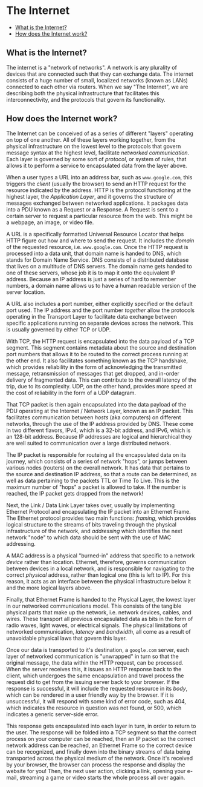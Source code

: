 # The Internet

- [What is the Internet?](#what-is-the-internet?)
- [How does the Internet work?](#how-does-the-internet-work?)

## What is the Internet?

The internet is a "network of networks". A network is any plurality of devices that are connected such that they can exchange data. The internet consists of a huge number of small, localized networks (known as LANs) connected to each other via routers. When we say "The Internet", we are describing both the physical infrastructure that facilitates this interconnectivity, and the protocols that govern its functionality.

## How does the Internet work?

The Internet can be conceived of as a series of different "layers" operating on top of one another. All of these layers working together, from the physical infrastructure on the lowest level to the protocols that govern message syntax at the highest level, facilitate _networked communication_. Each layer is governed by some sort of _protocol_, or system of rules, that allows it to perform a service to encapsulated data from the layer above.

When a user types a URL into an address bar, such as `www.google.com`, this triggers the _client_ (usually the browser) to send an HTTP request for the resource indicated by the address. HTTP is the protocol functioning at the highest layer, the _Application Layer_, and it governs the structure of messages exchanged between networked applications. It packages data into a PDU known as a Request or a Response. A Request is sent to a certain server to request a particular resource from the web. This might be a webpage, an image, or video file.

A URL is a specifically formatted Universal Resource Locator that helps HTTP figure out how and where to send the request. It includes the _domain_ of the requested resource, i.e. `www.google.com`. Once the HTTP request is processed into a data unit, that domain name is handed to DNS, which stands for Domain Name Service. DNS consists of a distributed database that lives on a multitude of DNS servers. The domain name gets handed to one of these servers, whose job it is to map it onto the equivalent IP address. Because an IP address is just a series of hard to remember numbers, a domain name allows us to have a human readable version of the server location.

A URL also includes a port number, either explicitly specified or the default port used. The IP address and the port number _together_ allow the protocols operating in the Transport Layer to facilitate data exchange between specific applications running on separate devices across the network. This is usually governed by either TCP or UDP.

With TCP, the HTTP request is encapsulated into the data payload of a TCP segment. This segment contains metadata about the source and destination port numbers that allows it to be routed to the correct process running at the other end. It also facilitates something known as the TCP handshake, which provides reliability in the form of acknowledging the transmitted message, retransmission of messages that get dropped, and in-order delivery of fragmented data. This can contribute to the overall latency of the trip, due to its complexity. UDP, on the other hand, provides more speed at the cost of reliability in the form of a UDP datagram.

That TCP packet is then again encapsulated into the data payload of the PDU operating at the Internet / Network Layer, known as an IP packet. This facilitates communication between _hosts_ (aka computers) on different networks, through the use of the IP address provided by DNS. These come in two different flavors, IPv4, which is a 32-bit address, and IPv6, which is an 128-bit address. Because IP addresses are logical and hierarchical they are well suited to communication over a large distributed network.

The IP packet is responsible for routeing all the encapsulated data on its journey, which consists of a series of network "hops", or jumps between various nodes (routers) on the overall network. It has data that pertains to the source and destination IP address, so that a route can be determined, as well as data pertaining to the packets TTL or Time To Live. This is the maximum number of "hops" a packet is allowed to take. If the number is reached, the IP packet gets dropped from the network!

Next, the Link / Data Link Layer takes over, usually by implementing Ethernet Protocol and encapsulating the IP packet into an Ethernet Frame. The Ethernet protocol provides two main functions: _framing_, which provides logical structure to the streams of bits traveling through the physical infrastructure of the network, and _addressing_ which identifies the next network "node" to which data should be sent with the use of MAC addressing.

A MAC address is a physical "burned-in" address that specific to a network _device_ rather than location. Ethernet, therefore, governs communication between devices in a local network, and is responsible for navigating to the correct _physical_ address, rather than logical one (this is left to IP). For this reason, it acts as an interface between the physical infrastructure below it and the more logical layers above.

Finally, that Ethernet Frame is handed to the Physical Layer, the lowest layer in our networked communications model. This consists of the tangible physical parts that make up the network, i.e. network devices, cables, and wires. These transport all previous encapsulated data as bits in the form of radio waves, light waves, or electrical signals. The physical limitations of networked communication, _latency_ and _bandwidth_, all come as a result of unavoidable physical laws that govern this layer.

Once our data is transported to it's destination, a `google.com` server, each layer of networked communication is "unwrapped" in turn so that the original message, the data within the HTTP request, can be processed. When the server receives this, it issues an HTTP response back to the client, which undergoes the same encapsulation and travel process the request did to get from the issuing server back to your browser. If the response is successful, it will include the requested resource in its _body_, which can be rendered in a user friendly way by the browser. If it is unsuccessful, it will respond with some kind of error code, such as 404, which indicates the resource in question was not found, or 500, which indicates a generic server-side error.

This response gets encapsulated into each layer in turn, in order to return to the user. The response will be folded into a TCP segment so that the correct process on your computer can be reached, then an IP packet so the correct network address can be reached, an Ethernet Frame so the correct device can be recognized, and finally down into the binary streams of data being transported across the physical medium of the network. Once it's received by your browser, the browser can process the response and display the website for you! Then, the next user action, clicking a link, opening your e-mail, streaming a game or video starts the whole process all over again.
